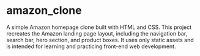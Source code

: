 # amazon_clone
A simple Amazon homepage clone built with HTML and CSS. This project recreates the Amazon landing page layout, including the navigation bar, search bar, hero section, and product boxes. It uses only static assets and is intended for learning and practicing front-end web development.
